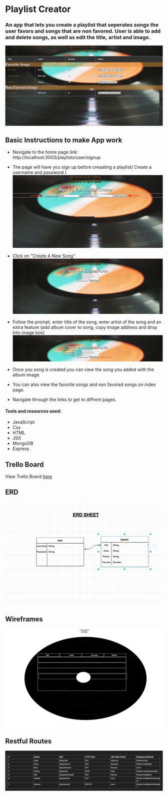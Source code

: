 # Playlist Creator
### An app that lets you create a playlist that seperates songs the user favors and songs that are non favored. User is able to add and delete songs, as well as edit the title, artist and image.
![alt text](images/main.png)

## Basic Instructions to make App work

* Navigate to the home page link: http://localhost:3003/playlists/user/signup

* The page will have you sign up before creaating a playlist( Create a username and password )
![alt text](images/signin.png)

* Click on "Create A New Song"
![alt text](images/shot.png)

* Follow the prompt, enter title of the song, enter artist of the song and an extra feature (add album cover to song, copy image address and drop into image box)
![alt text](images/instruction.png)

* Once you song is created you can view the song you added with the album image.

* You can also view the favorite songs and non favored songs on index page.

* Navigate through the links to get to diffrent pages.

#### Tools and resources used:
- JavaScript
- Css
- HTML
- JSX
- MongoDB
- Express

## Trello Board
<p>View Trello Board
<a href="https://trello.com/b/GmbhtTa0/playlist#">here</a>
</p>

## ERD
![alt text](images/newErd.png)

## Wireframes
![alt text](images/build.png)

## Restful Routes
![alt text](images/table.png)
